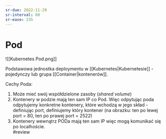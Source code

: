 ```yaml
---
sr-due: 2022-11-29
sr-interval: 60
sr-ease: 235
---
```


# Pod


![[Kubernetes Pod.png]]

Podstawowa jednostka deploymentu w [[Kubernetes|Kubernetesie]] - pojedynczy lub grupa [[Container|kontenerów]].

Cechy Poda:
1. Może mieć swój współdzielone zasoby (*shared volume*)
2. Kontenery w podzie mają ten sam IP co Pod. Więc odpytując poda odpytujemy konkretne kontenery, które wchodzą w jego skład - definiując port, definiujemy który kontener (na obrazku: ten po lewej port = 80, ten po prawej port = 2522)
3. Kontenery wewnątrz PODa mają ten sam IP więc mogą komunikać się po localhoście.   
#review